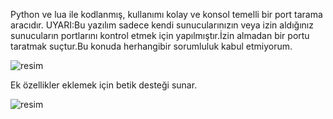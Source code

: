 Python ve lua ile kodlanmış, kullanımı kolay ve konsol temelli bir port tarama aracıdır.
UYARI:Bu yazılım sadece kendi sunucularınızın veya izin aldığınız sunucuların portlarını kontrol etmek için yapılmıştır.İzin almadan bir portu taratmak suçtur.Bu konuda herhangibir sorumluluk kabul etmiyorum.

![resim](https://github.com/user-attachments/assets/67dee124-8f8b-488f-9ec4-1817d4adddbe)

Ek özellikler eklemek için betik desteği sunar.

![resim](https://github.com/user-attachments/assets/8c9889a3-1f8d-46c6-8690-dd97107830d1)


